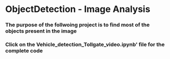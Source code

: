 # ObjectDetection - Image Analysis

### The purpose of the follwoing project is to find most of the objects present in the image

### Click on the Vehicle_detection_Tollgate_video.ipynb' file for the complete code
